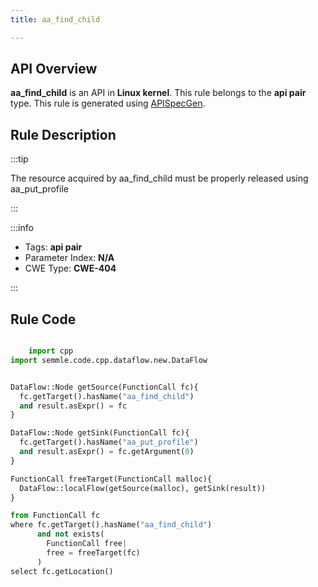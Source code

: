 ```yaml
---
title: aa_find_child

---
```



## API Overview
**aa_find_child** is an API in **Linux kernel**. This rule belongs to the **api pair** type. This rule is generated using [APISpecGen](../../tools/APISpecGen).
## Rule Description

:::tip

The resource acquired by aa_find_child must be properly released using aa_put_profile

:::

:::info

- Tags: **api pair**
- Parameter Index: **N/A**
- CWE Type: **CWE-404**

:::

## Rule Code
```python

    import cpp
import semmle.code.cpp.dataflow.new.DataFlow


DataFlow::Node getSource(FunctionCall fc){
  fc.getTarget().hasName("aa_find_child")
  and result.asExpr() = fc
}

DataFlow::Node getSink(FunctionCall fc){
  fc.getTarget().hasName("aa_put_profile")
  and result.asExpr() = fc.getArgument(0)
}

FunctionCall freeTarget(FunctionCall malloc){
  DataFlow::localFlow(getSource(malloc), getSink(result))
}

from FunctionCall fc
where fc.getTarget().hasName("aa_find_child")
      and not exists(
        FunctionCall free| 
        free = freeTarget(fc)
      )
select fc.getLocation()

    
```